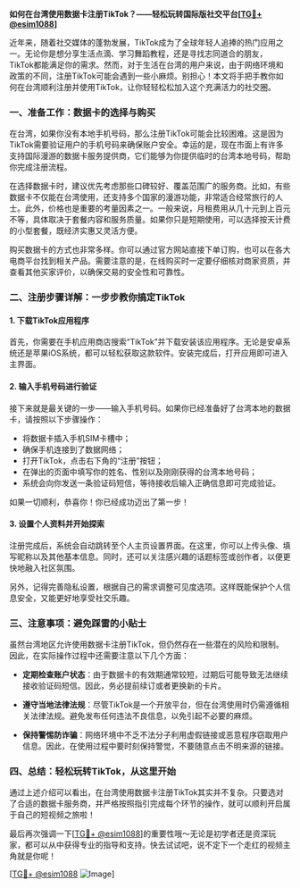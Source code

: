 **如何在台湾使用数据卡注册TikTok？——轻松玩转国际版社交平台[[TG💪+ @esim1088](https://t.me/s/esim1088)]**

近年来，随着社交媒体的蓬勃发展，TikTok成为了全球年轻人追捧的热门应用之一。无论你是想分享生活点滴、学习舞蹈教程，还是寻找志同道合的朋友，TikTok都能满足你的需求。然而，对于生活在台湾的用户来说，由于网络环境和政策的不同，注册TikTok可能会遇到一些小麻烦。别担心！本文将手把手教你如何在台湾顺利注册并使用TikTok，让你轻轻松松加入这个充满活力的社交圈。

### 一、准备工作：数据卡的选择与购买

在台湾，如果你没有本地手机号码，那么注册TikTok可能会比较困难。这是因为TikTok需要验证用户的手机号码来确保账户安全。幸运的是，现在市面上有许多支持国际漫游的数据卡服务提供商，它们能够为你提供临时的台湾本地号码，帮助你完成注册流程。

在选择数据卡时，建议优先考虑那些口碑较好、覆盖范围广的服务商。比如，有些数据卡不仅能在台湾使用，还支持多个国家的漫游功能，非常适合经常旅行的人士。此外，价格也是重要的考量因素之一。一般来说，月租费用从几十元到上百元不等，具体取决于套餐内容和服务质量。如果你只是短期使用，可以选择按天计费的小型套餐，既经济实惠又灵活方便。

购买数据卡的方式也非常多样。你可以通过官方网站直接下单订购，也可以在各大电商平台找到相关产品。需要注意的是，在线购买时一定要仔细核对商家资质，并查看其他买家评价，以确保交易的安全性和可靠性。

### 二、注册步骤详解：一步步教你搞定TikTok

#### 1. 下载TikTok应用程序

首先，你需要在手机应用商店搜索“TikTok”并下载安装该应用程序。无论是安卓系统还是苹果iOS系统，都可以轻松获取这款软件。安装完成后，打开应用即可进入主界面。

#### 2. 输入手机号码进行验证

接下来就是最关键的一步——输入手机号码。如果你已经准备好了台湾本地的数据卡，请按照以下步骤操作：

- 将数据卡插入手机SIM卡槽中；
- 确保手机连接到了数据网络；
- 打开TikTok，点击右下角的“注册”按钮；
- 在弹出的页面中填写你的姓名、性别以及刚刚获得的台湾本地号码；
- 系统会向你发送一条验证码短信，等待接收后输入正确信息即可完成验证。

如果一切顺利，恭喜你！你已经成功迈出了第一步！

#### 3. 设置个人资料并开始探索

注册完成后，系统会自动跳转至个人主页设置界面。在这里，你可以上传头像、填写昵称以及其他基本信息。同时，还可以关注感兴趣的话题标签或创作者，以便更快地融入社区氛围。

另外，记得完善隐私设置，根据自己的需求调整可见度选项。这样既能保护个人信息安全，又能更好地享受社交乐趣。

### 三、注意事项：避免踩雷的小贴士

虽然台湾地区允许使用数据卡注册TikTok，但仍然存在一些潜在的风险和限制。因此，在实际操作过程中还需要注意以下几个方面：

- **定期检查账户状态**：由于数据卡的有效期通常较短，过期后可能导致无法继续接收验证码短信。因此，务必提前续订或者更换新的卡片。
  
- **遵守当地法律法规**：尽管TikTok是一个开放平台，但在台湾使用时仍需遵循相关法律法规。避免发布任何违法不良信息，以免引起不必要的麻烦。
  
- **保持警惕防诈骗**：网络环境中不乏不法分子利用虚假链接或恶意程序窃取用户信息。因此，在使用过程中要时刻保持警觉，不要随意点击不明来源的链接。

### 四、总结：轻松玩转TikTok，从这里开始

通过上述介绍可以看出，在台湾使用数据卡注册TikTok其实并不复杂。只要选对了合适的数据卡服务商，并严格按照指引完成每个环节的操作，就可以顺利开启属于自己的短视频之旅啦！

最后再次强调一下[[TG💪+ @esim1088](https://t.me/s/esim1088)]的重要性哦～无论是初学者还是资深玩家，都可以从中获得专业的指导和支持。快去试试吧，说不定下一个走红的视频主角就是你呢！

[[TG💪+ @esim1088](https://t.me/s/esim1088) ![Image](https://i.postimg.cc/4NQfJmqS/Snipaste-2025-05-13-00-14-12.png)]